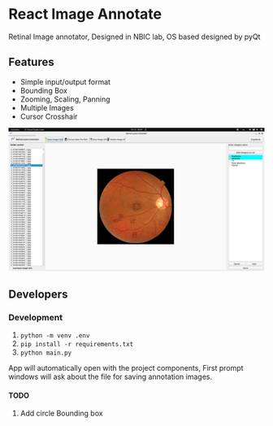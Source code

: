 # React Image Annotate

Retinal Image annotator, Designed in NBIC lab, OS based designed by pyQt

## Features

- Simple input/output format
- Bounding Box
- Zooming, Scaling, Panning
- Multiple Images
- Cursor Crosshair

![Screenshot of Annotator](./Images/Screenshot%20from%202022-10-22%2000-09-30.png)


## Developers

### Development

1. `python -m venv .env`
2. `pip install -r requirements.txt`
3. `python main.py`

App will automatically open with the project components, First prompt windows will ask about the file for saving annotation images.


#### TODO
1. Add circle Bounding box
